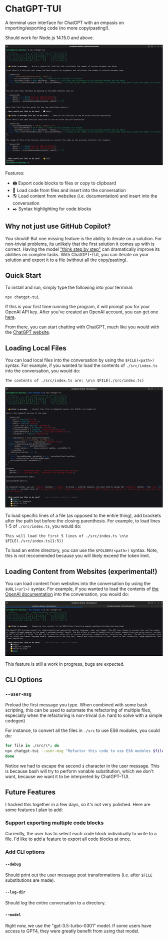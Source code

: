 # ChatGPT-TUI

A terminal user interface for ChatGPT with an empasis on importing/exporting code (no more copy/pasting!).

Should work for Node.js 14.15.0 and above.

![basic usage](./.README/basic-usage.png)

Features:

- 🖨️ Export code blocks to files or copy to clipboard
- 💾 Load code from files and insert into the conversation
- 🌎 Load content from websites (i.e. documentation) and insert into the conversation
- ✒️ Syntax highlighting for code blocks

## Why not just use GitHub Copilot?

You should! But one missing feature is the ability to iterate on a solution. For non-trivial problems, its unlikely that the first solution it comes up with is correct. Having the model ["think step by step"](https://github.com/openai/openai-cookbook/blob/main/techniques_to_improve_reliability.md#techniques-to-improve-reliability) can dramatically improve its abilities on complex tasks. With ChatGPT-TUI, you can iterate on your solution and export it to a file (without all the copy/pasting).

## Quick Start

To install and run, simply type the following into your terminal:

```
npx chatgpt-tui
```

If this is your first time running the program, it will prompt you for your OpenAI API key.
After you've created an OpenAI account, you can get one [here](https://platform.openai.com/account/api-keys).

From there, you can start chatting with ChatGPT, much like you would with the [ChatGPT website](https://chat.openai.com/).

## Loading Local Files

You can load local files into the conversation by using the `$FILE(<path>)` syntax. For example, if you wanted to load the contents of `./src/index.ts` into the conversation, you would do:

```
The contents of ./src/index.ts are: \n\n $FILE(./src/index.ts)
```

![loading a local file](./.README/loading-local-files.png)

To load specific lines of a file (as opposed to the entire thing), add brackets after the path but before the closing parenthesis. For example, to load lines 1-5 of `./src/index.ts`, you would do:

```
This will load the first 5 lines of ./src/index.ts \n\n $FILE(./src/index.ts[1:5])
```

To load an entire directory, you can use the `$FOLDER(<path>)` syntax. Note, this is not reccomended because you will likely exceed the token limit.

## Loading Content from Websites (experimental!)

You can load content from websites into the conversation by using the `$URL(<url>)` syntax. For example, if you wanted to load the contents of [the OpenAI documentation](https://beta.openai.com/docs/) into the conversation, you would do:

![loading a website](./.README/loading-website.png)

This feature is still a work in progress, bugs are expected.

## CLI Options

### `--user-msg`

Preload the first message you type. When combined with some bash scripting, this can be used to automate the refactoring of multiple files, especially when the refactoring is non-trivial (i.e. hard to solve with a simple codegen)

For instance, to convert all the files in `./src` to use ES6 modules, you could do:

```bash
for file in ./src/\*; do
npx chatgpt-tui --user-msg "Refactor this code to use ES6 modules $file \n\n \$FILE($file)"
done
```

Notice we had to escape the second `$` character in the user message. This is because bash will try to perform variable substitution, which we don't want, because we want it to be interpreted by ChatGPT-TUI.

## Future Features

I hacked this together in a few days, so it's not very polished. Here are some features I plan to add:

### Support exporting multiple code blocks

Currently, the user has to select each code block individually to write to a file. I'd like to add a feature to export all code blocks at once.

### Add CLI options

#### `--debug`

Should print out the user message post transformations (i.e. after `$FILE` substitutions are made).

#### `--log-dir`

Should log the entire conversation to a directory.

#### `--model`

Right now, we use the "gpt-3.5-turbo-0301" model. If some users have access to GPT4, they were greatly benefit from using that model.
